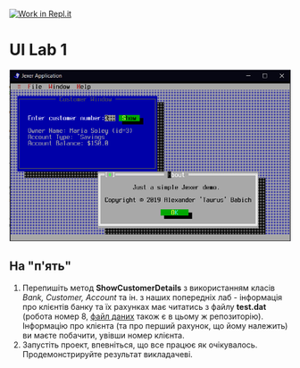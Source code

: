 [![Work in Repl.it](https://classroom.github.com/assets/work-in-replit-14baed9a392b3a25080506f3b7b6d57f295ec2978f6f33ec97e36a161684cbe9.svg)](https://classroom.github.com/online_ide?assignment_repo_id=2776799&assignment_repo_type=AssignmentRepo)
# UI Lab 1
![](Screenshot_1.png)

## На "п'ять"
1. Перепишіть метод **ShowCustomerDetails** з використанням класів *Bank, Customer, Account* та ін. з наших попередніх лаб - інформація про клієнтів банку та їх рахунках має читатись з файлу **test.dat** (робота номер 8, [файл даних](https://github.com/liketaurus/TUI-Labs/blob/master/data/test.dat) також є в цьому ж репозиторію). Інформацію про клієнта (та про перший рахунок, що йому належить) ви маєте побачити, увівши номер клієнта.
2. Запустіть проект, впевніться, що все працює як очікувалось. Продемонстрируйте результат викладачеві.
  
